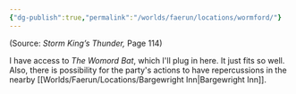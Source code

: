 ```yaml
---
{"dg-publish":true,"permalink":"/worlds/faerun/locations/wormford/"}
---
```



(Source: *Storm King’s Thunder,* Page 114)

I have access to *The Womord Bat*, which I'll plug in here. It just fits so well. Also, there is possibility for the party's actions to have repercussions in the nearby [[Worlds/Faerun/Locations/Bargewright Inn\|Bargewright Inn]].
